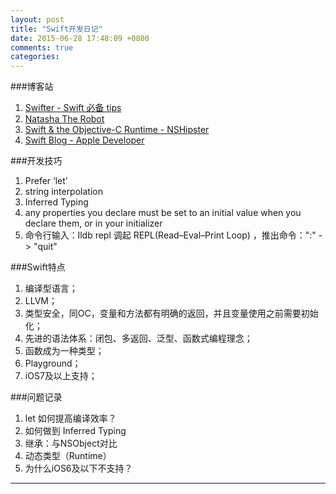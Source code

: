 ```yaml
---
layout: post
title: "Swift开发日记"
date: 2015-06-28 17:48:09 +0800
comments: true
categories: 
---
```


###博客站
1. [Swifter - Swift 必备 tips](http://swifter.tips/)
2. [Natasha The Robot](http://natashatherobot.com/)
3. [Swift & the Objective-C Runtime - NSHipster](http://nshipster.cn/swift-objc-runtime/)
4. [Swift Blog - Apple Developer](https://developer.apple.com/swift/blog/)

###开发技巧
1. Prefer ‘let’
2. string interpolation
3. Inferred Typing
4. any properties you declare must be set to an initial value when you declare them, or in your initializer
5. 命令行输入：lldb repl 调起 REPL(Read–Eval–Print Loop) ，推出命令：":" -> "quit"

###Swift特点
1. 编译型语言；
2. LLVM；
1. 类型安全，同OC，变量和方法都有明确的返回，并且变量使用之前需要初始化；
2. 先进的语法体系：闭包、多返回、泛型、函数式编程理念；
3. 函数成为一种类型；
4. Playground；
5. iOS7及以上支持；

###问题记录
1. let 如何提高编译效率？
2. 如何做到 Inferred Typing
3. 继承：与NSObject对比
4. 动态类型（Runtime）
5. 为什么iOS6及以下不支持？

---
